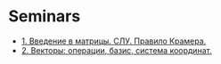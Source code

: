 # Seminars

* [1. Введение в матрицы. СЛУ. Правило Крамера.](./seminar01)
* [2. Векторы: операции, базис, система координат.](./seminar02)
